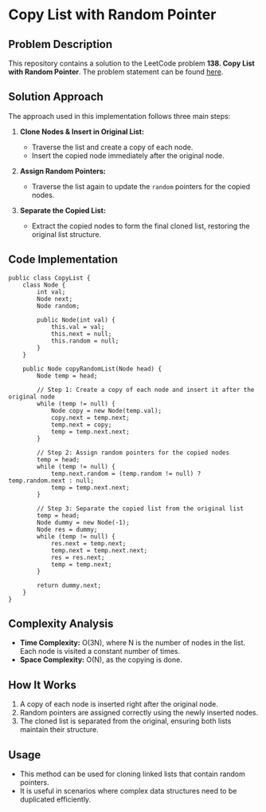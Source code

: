 # Copy List with Random Pointer

## Problem Description
This repository contains a solution to the LeetCode problem **138. Copy List with Random Pointer**. The problem statement can be found [here](https://leetcode.com/problems/copy-list-with-random-pointer/description/).

## Solution Approach
The approach used in this implementation follows three main steps:

1. **Clone Nodes & Insert in Original List:**
    - Traverse the list and create a copy of each node.
    - Insert the copied node immediately after the original node.

2. **Assign Random Pointers:**
    - Traverse the list again to update the `random` pointers for the copied nodes.

3. **Separate the Copied List:**
    - Extract the copied nodes to form the final cloned list, restoring the original list structure.

## Code Implementation
```java[]
public class CopyList {
    class Node {
        int val;
        Node next;
        Node random;

        public Node(int val) {
            this.val = val;
            this.next = null;
            this.random = null;
        }
    }
    
    public Node copyRandomList(Node head) {
        Node temp = head;
        
        // Step 1: Create a copy of each node and insert it after the original node
        while (temp != null) {
            Node copy = new Node(temp.val);
            copy.next = temp.next;
            temp.next = copy;
            temp = temp.next.next;
        }
        
        // Step 2: Assign random pointers for the copied nodes
        temp = head;
        while (temp != null) {
            temp.next.random = (temp.random != null) ? temp.random.next : null;
            temp = temp.next.next;
        }
        
        // Step 3: Separate the copied list from the original list
        temp = head;
        Node dummy = new Node(-1);
        Node res = dummy;
        while (temp != null) {
            res.next = temp.next;
            temp.next = temp.next.next;
            res = res.next;
            temp = temp.next;
        }
        
        return dummy.next;
    }
}
```

## Complexity Analysis
- **Time Complexity:** O(3N), where N is the number of nodes in the list. Each node is visited a constant number of times.
- **Space Complexity:** O(N), as the copying is done.

## How It Works
1. A copy of each node is inserted right after the original node.
2. Random pointers are assigned correctly using the newly inserted nodes.
3. The cloned list is separated from the original, ensuring both lists maintain their structure.

## Usage
- This method can be used for cloning linked lists that contain random pointers.
- It is useful in scenarios where complex data structures need to be duplicated efficiently.
